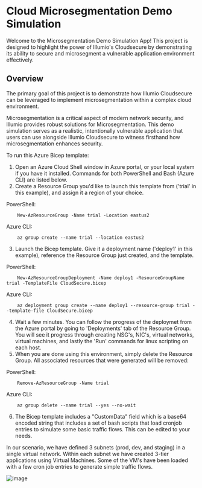 # Cloud Microsegmentation Demo Simulation

Welcome to the Microsegmentation Demo Simulation App! This project is designed to highlight the power of Illumio's Cloudsecure by demonstrating its ability to secure and microsegment a vulnerable application environment effectively.

## Overview

The primary goal of this project is to demonstrate how Illumio Cloudsecure can be leveraged to implement microsegmentation within a complex cloud environment.

Microsegmentation is a critical aspect of modern network security, and Illumio provides robust solutions for Microsegmentation. This demo simulation serves as a realistic, intentionally vulnerable application that users can use alongside Illumio Cloudsecure to witness firsthand how microsegmentation enhances security.

To run this Azure Bicep template:

1. Open an Azure Cloud Shell window in Azure portal, or your local system if you have it installed. Commands for both PowerShell and Bash (Azure CLI) are listed below.
2. Create a Resource Group you'd like to launch this template from ('trial' in this example), and assign it a region of your choice.

PowerShell:

		New-AzResourceGroup -Name trial -Location eastus2

Azure CLI:

		az group create --name trial --location eastus2

3. Launch the Bicep template. Give it a deployment name ('deploy1' in this example), reference the Resource Group just created, and the template.

PowerShell:

		New-AzResourceGroupDeployment -Name deploy1 -ResourceGroupName trial -TemplateFile CloudSecure.bicep

Azure CLI:

		az deployment group create --name deploy1 --resource-group trial --template-file CloudSecure.bicep

4. Wait a few minutes. You can follow the progress of the deploymet from the Azure portal by going to 'Deployments' tab of the Resource Group. You will see it progress through creating NSG's, NIC's, virtual networks, virtual machines, and lastly the 'Run' commands for linux scripting on each host.
5. When you are done using this environment, simply delete the Resource Group. All associated resources that were generated will be removed:

PowerShell:

		Remove-AzResourceGroup -Name trial

Azure CLI:

		az group delete --name trial --yes --no-wait

6. The Bicep template includes a "CustomData" field which is a base64 encoded string that includes a set of bash scripts that load cronjob entries to simulate some basic traffic flows. This can be edited to your needs.

In our scenario, we have defined 3 subnets (prod, dev, and staging) in a single virtual network. Within each subnet we have created 3-tier applications using Virtual Machines. Some of the VM's have been loaded with a few cron job entries to generate simple traffic flows.

![image](https://github.com/stauffer-jeff/CloudSecure-Azure-Demo-Template/assets/155683658/49549934-9798-4d3d-9eff-1801449c39f2)


